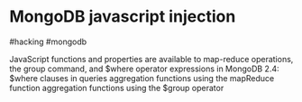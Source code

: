 # MongoDB javascript injection
#hacking #mongodb

JavaScript functions and properties are available to map-reduce operations, the group command, and $where operator expressions in MongoDB 2.4:
$where clauses in queries
aggregation functions using the mapReduce function
aggregation functions using the $group operator

